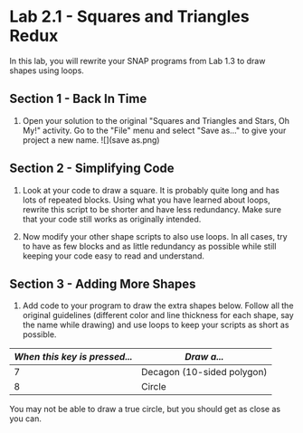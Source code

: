 # Lab 2.1 - Squares and Triangles Redux
In this lab, you will rewrite your SNAP programs from Lab 1.3 to draw shapes using loops.

## Section 1 - Back In Time
1. Open your solution to the original "Squares and Triangles and Stars, Oh My!" activity.  Go to the "File" menu and select "Save as..." to give your project a new name.
![](save as.png)

## Section 2 - Simplifying Code
1. Look at your code to draw a square.  It is probably quite long and has lots of repeated blocks.  Using what you have learned about loops, rewrite this script to be shorter and have less redundancy.  Make sure that your code still works as originally intended.

2. Now modify your other shape scripts to also use loops.  In all cases, try to have as few blocks and as little redundancy as possible while still keeping your code easy to read and understand.

## Section 3 - Adding More Shapes
1. Add code to your program to draw the extra shapes below.  Follow all the original guidelines (different color and line thickness for each shape, say the name while drawing) and use loops to keep your scripts as short as possible.

|_When this key is pressed..._|_Draw a..._|
|--|--|
|7|Decagon (10-sided polygon)|
|8|Circle|

You may not be able to draw a true circle, but you should get as close as you can.